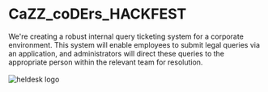 # CaZZ_coDErs_HACKFEST

We're creating a robust internal query ticketing system for a corporate environment. This system will enable employees to submit legal queries via an application, and administrators will direct these queries to the appropriate person within the relevant team for resolution.
<br>
<br>
![heldesk logo](https://github.com/Karankumar2004/CaZZ_coDErs_HACKFEST/assets/121598965/0d6ab765-a40f-471f-950e-23690fcceeec)
